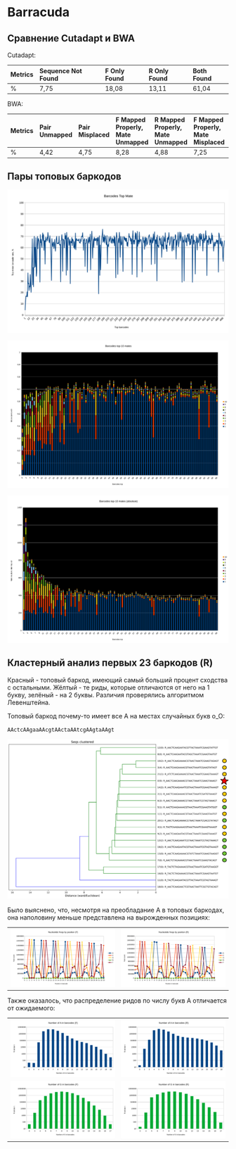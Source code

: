 # Barracuda

## Сравнение Cutadapt и BWA

Cutadapt: 

| Metrics | Sequence Not Found | F Only Found | R Only Found | Both Found |
|:---|:---|:---|:---|:---|
| % | 7,75 | 18,08 | 13,11 | 61,04 |

BWA: 

| Metrics | Pair Unmapped | Pair Misplaced | F Mapped Properly, Mate Unmapped | R Mapped Properly, Mate Unmapped | F Mapped Properly, Mate Misplaced | R Mapped Properly, Mate Misplaced | Both Mapped Properly |
|:---|:---|:---|:---|:---|:---|:---|:---|
| % | 4,42 | 4,75 | 8,28 | 4,88 | 7,25 | 3,06 | 67,36 |

## Пары топовых баркодов

![Top_Mate_Rate_500](../data/graphs/Barracuda/Top_Mate_Rate_500.svg)

![Top-10_Mates_Rate_100](../data/graphs/Barracuda/Top-10_Mates_Rate_100.svg)

![Top-10_Mates_Absolute_100](../data/graphs/Barracuda/Top-10_Mates_Absolute_100.svg)

## Кластерный анализ первых 23 баркодов (R)

Красный - топовый баркод, имеющий самый больший процент сходства с остальными.
Жёлтый - те риды, которые отличаются от него на 1 букву, зелёный - на 2 буквы.
Различия проверялись алгоритмом Левенштейна.

Топовый баркод почему-то имеет все A на местах случайных букв о_О:

```
AActcAAgaaAAcgtAActaAAtcgAAgtaAAgt
```

![Cluster](../data/graphs/Barracuda/cluster_analysis.svg)

Было выяснено, что, несмотря на преобладание А в топовых баркодах, она наполовину меньше представлена на вырожденных позициях:

| |  |
|:---:|:---:|
| ![FreqPosF](../data/graphs/Barracuda/FreqsPosF.svg) | ![FreqPosF](../data/graphs/Barracuda/FreqsPosR.svg) |

Также оказалось, что распределение ридов по числу букв А отличается от ожидаемого:

| |  |
|:---:|:---:|
| ![NumberA_F](../data/graphs/Barracuda/NumberA_F.svg) | ![NumberA_R](../data/graphs/Barracuda/NumberA_R.svg) |
| ![NumberG_F](../data/graphs/Barracuda/NumberG_F.svg) | ![NumberG_R](../data/graphs/Barracuda/NumberG_R.svg) |
